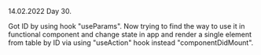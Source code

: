 14.02.2022
Day 30.

Got ID by using hook "useParams". Now trying to find the way to use it in functional component and change state in app and render a single element from table by ID via using "useAction" hook instead "componentDidMount".
